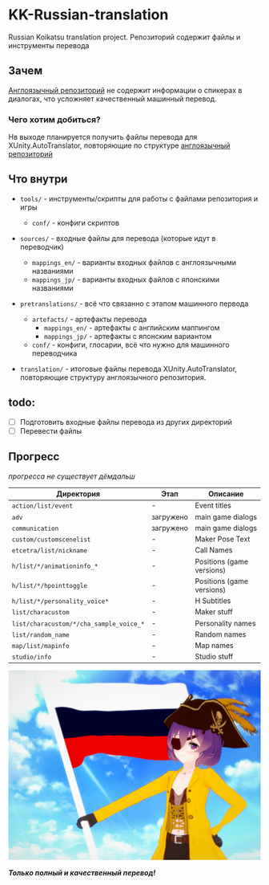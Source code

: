 # KK-Russian-translation
Russian Koikatsu translation project. Репозиторий содержит файлы и инструменты перевода

## Зачем
[Англоязычный репозиторий](https://github.com/IllusionMods/KoikatsuTranslation) не содержит информации о спикерах в диалогах, что усложняет качественный машинный перевод.

### Чего хотим добиться?
Нв выходе планируется получить файлы перевода для XUnity.AutoTranslator, повторяющие по структуре [англоязычный репозиторий](https://github.com/IllusionMods/KoikatsuTranslation)

## Что внутри
- `tools/` - инструменты/скрипты для работы с файлами репозитория и игры
    - `conf/` - конфиги скриптов  
	
- `sources/` - входные файлы для перевода (которые идут в переводчик)
    - `mappings_en/` - варианты входных файлов с англоязычными названиями
    - `mappings_jp/` - варианты входных файлов с японскими названиями
	
- `pretranslations/` - всё что связанно с этапом машинного первода 
    - `artefacts/` - артефакты перевода
        - `mappings_en/` - артефакты с английским маппингом
        - `mappings_jp/` - артефакты с японским вариантом
    - `conf/` - конфиги, глосарии, всё что нужно для машинного переводчика
	
- `translation/` - итоговые файлы перевода XUnity.AutoTranslator, повторяющие структуру англоязычного репозитория.

## todo:
- [ ] Подготовить входные файлы перевода из других директорий
- [ ] Перевести файлы

## Прогресс

*прогресса не существует дёмдальш*

| Директория | Этап | Описание |
| ---- | ---- | ---- |
| `action/list/event` | - | Event titles |
| `adv` | загружено | main game dialogs |
| `communication` | загружено | main game dialogs |
| `custom/customscenelist` | - | Maker Pose Text |
| `etcetra/list/nickname` | - |Call Names |
| `h/list/*/animationinfo_*` | - | Positions (game versions) |
| `h/list/*/hpointtoggle` | - | Positions (game versions) |
| `h/list/*/personality_voice*` | - | H Subtitles |
| `list/characustom` | - | Maker stuff |
| `list/characustom/*/cha_sample_voice_*` | - | Personality names |
| `list/random_name` | - | Random names |
| `map/list/mapinfo` | - | Map names |
| `studio/info` | - | Studio stuff |

![Yar har fiddle-dee-dee!](mascot.webp)

__*Только полный и качественный перевод!*__
